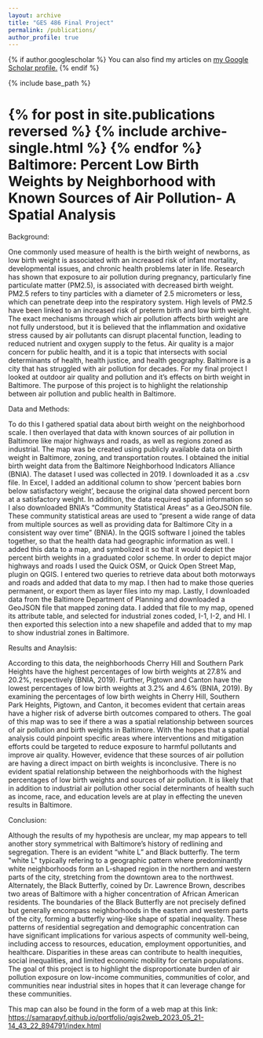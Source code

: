 ```yaml
---
layout: archive
title: "GES 486 Final Project"
permalink: /publications/
author_profile: true
---
```


{% if author.googlescholar %}
  You can also find my articles on <u><a href="{{author.googlescholar}}">my Google Scholar profile</a>.</u>
{% endif %}

{% include base_path %}

{% for post in site.publications reversed %}
  {% include archive-single.html %}
{% endfor %}
Baltimore: Percent Low Birth Weights by Neighborhood with Known Sources of Air Pollution- A Spatial Analysis
======

Background:

One commonly used measure of health is the birth weight of newborns, as low birth weight is associated with an increased risk of infant mortality, developmental issues, and chronic health problems later in life. Research has shown that exposure to air pollution during pregnancy, particularly fine particulate matter (PM2.5), is associated with decreased birth weight. PM2.5 refers to tiny particles with a diameter of 2.5 micrometers or less, which can penetrate deep into the respiratory system. High levels of PM2.5 have been linked to an increased risk of preterm birth and low birth weight. The exact mechanisms through which air pollution affects birth weight are not fully understood, but it is believed that the inflammation and oxidative stress caused by air pollutants can disrupt placental function, leading to reduced nutrient and oxygen supply to the fetus. Air quality is a major concern for public health, and it is a topic that intersects with social determinants of health, health justice, and health geography. Baltimore is a city that has struggled with air pollution for decades. For my final project I looked at outdoor air quality and pollution and it’s effects on birth weight in Baltimore. The purpose of this project is to highlight the relationship between air pollution and public health in Baltimore.

Data and Methods:

To do this I gathered spatial data about birth weight on the neighborhood scale. I then overlayed that data with known sources of air pollution in Baltimore like major highways and roads, as well as regions zoned as industrial. The map was be created using publicly available data on birth weight in Baltimore, zoning, and transportation routes. I obtained the initial birth weight data from the Baltimore Neighborhood Indicators Alliance (BNIA). The dataset I used was collected in 2019. I downloaded it as a .csv file. In Excel, I added an additional column to show ‘percent babies born below satisfactory weight’, because the original data showed percent born at a satisfactory weight. In addition, the data required spatial information so I also downloaded BNIA’s “Community Statistical Areas” as a GeoJSON file. These community statistical areas are used  to “present a wide range of data from multiple sources as well as providing data for Baltimore City in a consistent way over time” (BNIA). In the QGIS software I joined the tables together, so that the health data had geographic information as well. I added this data to a map, and symbolized it so that it would depict the percent birth weights in a graduated color scheme. In order to depict major highways and roads I used the Quick OSM, or Quick Open Street Map, plugin on QGIS. I entered two queries to retrieve data about both motorways and roads and added that data to my map. I then had to make those queries permanent, or export them as layer files into my map. Lastly, I downloaded data from the Baltimore Department of Planning and downloaded a GeoJSON file that mapped zoning data. I added that file to my map, opened its attribute table, and selected for industrial zones coded, I-1, I-2, and HI. I then exported this selection into a new shapefile and added that to my map to show industrial zones in Baltimore.

Results and Anaylsis:

According to this data, the neighborhoods Cherry Hill and Southern Park Heights have the highest percentages of low birth weights at 27.8% and 20.2%, respectively (BNIA, 2019). Further, Pigtown and Canton have the lowest percentages of low birth weights at 3.2% and 4.6% (BNIA, 2019). By examining the percentages of low birth weights in Cherry Hill, Southern Park Heights, Pigtown, and Canton, it becomes evident that certain areas have a higher risk of adverse birth outcomes compared to others. 
The goal of this map was to see if there a was a spatial relationship between sources of air pollution and birth weights in Baltimore. With the hopes that a spatial analysis could pinpoint specific areas where interventions and mitigation efforts could be targeted to reduce exposure to harmful pollutants and improve air quality. However, evidence that these sources of air pollution are having a direct impact on birth weights is inconclusive. There is no evident spatial relationship between the neighborhoods with the highest percentages of low birth weights and sources of air pollution. It is likely that in addition to industrial air pollution other social determinants of health such as income, race, and education levels are at play in effecting the uneven results in Baltimore.

Conclusion: 

 Although the results of my hypothesis are unclear, my map appears to tell another story symmetrical with Baltimore’s history of redlining and segregation. There is an evident “white L” and Black butterfly. The term "white L" typically refering to a geographic pattern where predominantly white neighborhoods form an L-shaped region in the northern and western parts of the city, stretching from the downtown area to the northwest. Alternately, the Black Butterfly, coined by Dr. Lawrence Brown, describes two areas of Baltimore with a higher concentration of African American residents. The boundaries of the Black Butterfly are not precisely defined but generally encompass neighborhoods in the eastern and western parts of the city, forming a butterfly wing-like shape of spatial inequality. These patterns of residential segregation and demographic concentration can have significant implications for various aspects of community well-being, including access to resources, education, employment opportunities, and healthcare. Disparities in these areas can contribute to health inequities, social inequalities, and limited economic mobility for certain populations. The goal of this project is to highlight the disproportionate burden of air pollution exposure on low-income communities, communities of color, and communities near industrial sites in hopes that it can leverage change for these communities.
 
 This map can also be found in the form of a web map at this link: https://samarapyf.github.io/portfolio/qgis2web_2023_05_21-14_43_22_894791/index.html
